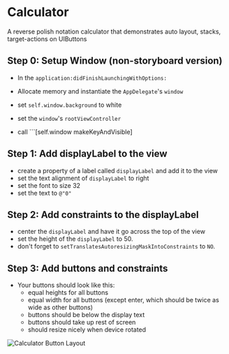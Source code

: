 # Calculator
A reverse polish notation calculator that demonstrates auto layout, stacks, target-actions on UIButtons

## Step 0: Setup Window (non-storyboard version)

- In the ```application:didFinishLaunchingWithOptions:```

 - Allocate memory and instantiate the ```AppDelegate```'s ```window```
 - set ```self.window.background``` to white
 - set the ```window```'s ```rootViewController```
 - call ```[self.window makeKeyAndVisible] 

## Step 1: Add displayLabel to the view

- create a property of a label called ```displayLabel``` and add it to the view
- set the text alignment of ```displayLabel``` to right
- set the font to size 32
- set the text to ```@"0"```

## Step 2: Add constraints to the displayLabel

- center the ```displayLabel``` and have it go across the top of the view
- set the height of the ```displayLabel``` to 50.
- don't forget to ```setTranslatesAutoresizingMaskIntoConstraints``` to ```NO```.

## Step 3: Add buttons and constraints

- Your buttons should look like this:
	- equal heights for all buttons
	- equal width for all buttons (except enter, which should be twice as wide as other buttons)
	- buttons should be below the display text
	- buttons should take up rest of screen
	- should resize nicely when device rotated

![Calculator Button Layout](http://i.imgur.com/qjSp5Bx.png)







